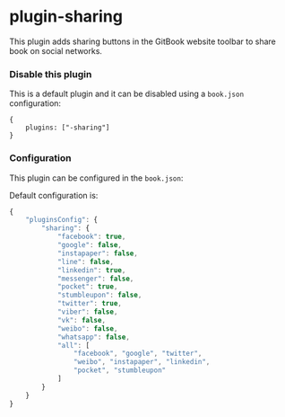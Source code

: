# plugin-sharing

This plugin adds sharing buttons in the GitBook website toolbar to share book on social networks.

### Disable this plugin

This is a default plugin and it can be disabled using a `book.json` configuration:

```
{
    plugins: ["-sharing"]
}
```

### Configuration

This plugin can be configured in the `book.json`:

Default configuration is:

```js
{
    "pluginsConfig": {
        "sharing": {
            "facebook": true,
            "google": false,
            "instapaper": false,
            "line": false,
            "linkedin": true,
            "messenger": false,
            "pocket": true,
            "stumbleupon": false,
            "twitter": true,
            "viber": false,
            "vk": false,
            "weibo": false,
            "whatsapp": false,
            "all": [
                "facebook", "google", "twitter",
                "weibo", "instapaper", "linkedin",
                "pocket", "stumbleupon"
            ]
        }
    }
}
```
